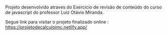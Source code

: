 Projeto desenvolvido atraves do Exercício de revisão de conteúdo do curso de javascript do professor Luiz Otávio Miranda.

Segue link para visitar o projeto finalizado online : https://projetodecalculoimc.netlify.app/
